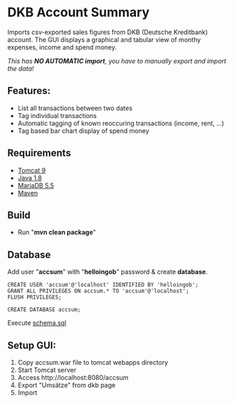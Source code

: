 # DKB Account Summary

Imports csv-exported sales figures from DKB (Deutsche Kreditbank) account. The GUI displays a graphical and tabular view of monthy expenses, income and spend money.

*This has **NO AUTOMATIC import**, you have to manually export and import the data!*

## Features:
- List all transactions between two dates
- Tag individual transactions
- Automatic tagging of known reoccuring transactions (income, rent, ...)
- Tag based bar chart display of spend money

## Requirements
- [Tomcat 9](https://tomcat.apache.org/download-90.cgi)
- [Java 1.8](https://java.com/de/download/)
- [MariaDB 5.5](https://mariadb.com/downloads/)
- [Maven](https://maven.apache.org/download.cgi)


## Build
  - Run "**mvn clean package**"
  
## Database
Add user "**accsum**" with "**helloingob**" password & create **database**.

  ```
  CREATE USER 'accsum'@'localhost' IDENTIFIED BY 'helloingob';
  GRANT ALL PRIVILEGES ON accsum.* TO 'accsum'@'localhost';
  FLUSH PRIVILEGES;

  CREATE DATABASE accsum;  
  ```
Execute [schema.sql](/sql/schema.sql)

## Setup GUI:
1) Copy accsum.war file to tomcat webapps directory
2) Start Tomcat server
3) Access http://localhost:8080/accsum
4) Export "Umsätze" from dkb page
5) Import
  
